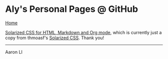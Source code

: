 Aly's Personal Pages @ GitHub
=============================

[Home](https://liweitianux.github.io/)

[Solarized CSS for HTML, Markdown and Org mode](https://liweitianux.github.io/solarized-css), which is currently just a copy from thmoasf's [Solarized CSS](https://thomasf.github.io/solarized-css). Thank you!

---

Aaron LI

